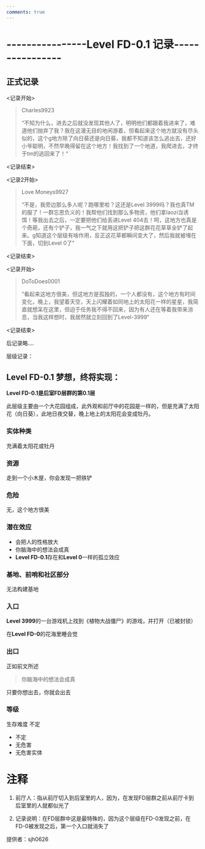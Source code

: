 ```yaml
---
comments: true
---
```


# ----------------Level FD-0.1 记录----------------

正式记录
----
<记录开始>
>Charles9923
>
>“不知为什么，进去之后就没发现其他人了，明明他们都跟着我进来了，难道他们抛弃了我？我在这漫无目的地闲游着，但看起来这个地方就没有尽头似的，这个g地方除了向日葵还是向日葵，我都不知道该怎么逃出去，还好小爷聪明，不然早晚得留在这个地方！我找到了一个地道，我爬进去，才终于tm的逃回来了！“
>
<记录结束>

<记录2开始>
>Love Moneys9927
>
>“不是，我旁边那么多人呢？跑哪里啦？这还是Level 3999吗？我也真TM的服了！一群忘恩负义的！我帮他们找到那么多物资，他们拿laozi当诱饵！等我出去之后，一定要把他们给丢进Level 404去！呵，这地方也真是个奇葩，还有个铲子，我一气之下就用这把铲子把这群花花草草全铲了起来。g知道这个层级有啥作用，反正这花草都瞬间变大了，然后我就被埋在下面，切到Level 0了”

<记录结束>

<记录开始>
>DoToDoes0001
>
>”看起来这地方很美，但这地方是孤独的，一个人都没有，这个地方有时间变化，晚上，我望着天空，天上闪耀着如同地上的太阳花一样的星星，我简直就想呆在这里，但迫于任务我不得不回来，因为有人还在等着我带来消息，当我这样想时，我居然就立刻回到了Level-3999“
>
<记录结束>

后记录略....

层级记录：

## Level FD-0.1 梦想，终将实现：

**Level FD-0.1是后室FD层群的第0.1层**

此层级主要由一个大花园组成，此外观和前厅中的花园是一样的，但是充满了太阳花（向日葵），此地日夜交替，晚上地上的太阳花会变成牡丹。

### 实体种类
充满着太阳花或牡丹
### 资源
走到一个小木屋，你会发现一把铁铲
### 危险
无，这个地方很美
### 潜在效应
- 会把人的性格放大
- 你脑海中的想法会成真
- **Level FD-0.1**存在和**Level 0**一样的孤立效应
### 基地、前哨和社区部分
无法构建基地
### 入口
**Level 3999**的一台游戏机上找到《植物大战僵尸》的游戏，并打开（已被封锁）

在**Level FD-0**的花海里睡会觉
### 出口
正如前文所述
>你脑海中的想法会成真

只要你想出去，你就会出去
### 等级
生存难度 不定
- 不定
- 无危害
- 无危害实体
# 注释
1. 前厅人：指从前厅切入到后室里的人，因为，在发现FD层群之前从前厅卡到后室里的人就都似光了

2. 记录说明：在FD层群中这是最特殊的，因为这个层级在FD-0发现之前，在FD-0被发现之后，第一个入口就消失了


提供者：sjh0626
